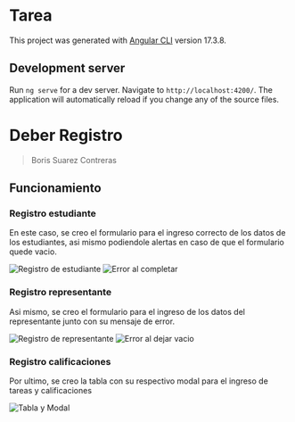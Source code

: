 # Tarea

This project was generated with [Angular CLI](https://github.com/angular/angular-cli) version 17.3.8.

## Development server

Run `ng serve` for a dev server. Navigate to `http://localhost:4200/`. The application will automatically reload if you change any of the source files.

# Deber Registro

>Boris Suarez Contreras

## Funcionamiento

### Registro estudiante

En este caso, se creo el formulario para el ingreso correcto de los datos de los estudiantes, asi mismo podiendole alertas en caso de que el formulario quede vacio.

<img src="assets/images/EstudianteRegistro.png" alt="Registro de estudiante">

<img src="assets/images/EstudianteError.png" alt="Error al completar">

### Registro representante

Asi mismo, se creo el formulario para el ingreso de los datos del representante junto con su mensaje de error.

<img src="assets/images/Representarnte registro.png" alt="Registro de representante">

<img src="assets/images/RepresentanteError.png" alt="Error al dejar vacio">

### Registro calificaciones

Por ultimo, se creo la tabla con su respectivo modal para el ingreso de tareas y calificaciones

<img src="assets/images/ModalCalificacion.png" alt="Tabla y Modal">




